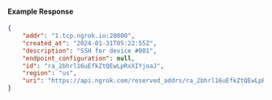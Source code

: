 <!-- Code generated for API Clients. DO NOT EDIT. -->

#### Example Response

```json
{
	"addr": "1.tcp.ngrok.io:20000",
	"created_at": "2024-01-31T05:22:55Z",
	"description": "SSH for device #001",
	"endpoint_configuration": null,
	"id": "ra_2bhrl16uEfkZtQEwLpRxXIYjoaJ",
	"region": "us",
	"uri": "https://api.ngrok.com/reserved_addrs/ra_2bhrl16uEfkZtQEwLpRxXIYjoaJ"
}
```
